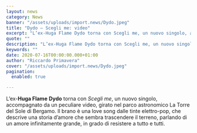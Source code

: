 ```yaml
---
layout: news
category: News
banner: "/assets/uploads/import.news/Dydo.jpeg"
title: "Dydo – Scegli me: video"
excerpt: "L’ex-Huga Flame Dydo torna con Scegli me, un nuovo singolo, accompagnato da un peculiare video, girato nel parco astronomico La Torre del Sole di Bergamo. Il brano è una love song dalle tinte elettro-pop, che descrive una storia d’amore che sembra trascendere il terreno, parlando di un amore infinitamente grande, in grado di resistere a [&hellip"
quote: ""
description: "L’ex-Huga Flame Dydo torna con Scegli me, un nuovo singolo, accompagnato da un peculiare video, girato nel parco astronomico La Torre del Sole di Bergamo. Il brano è una love song dalle tinte elettro-pop, che descrive una storia d’amore che sembra trascendere il terreno, parlando di un amore infinitamente grande, in grado di resistere a [&hellip"
keywords: ""
date: 2020-07-16T00:00:00.000+01:00
author: "Riccardo Primavera"
cover: "/assets/uploads/import.news/Dydo.jpeg"
pagination:
  enabled: true

---
```


L’ex-**Huga Flame** **Dydo** torna con _Scegli me_, un nuovo singolo, accompagnato da un peculiare video, girato nel parco astronomico La Torre del Sole di Bergamo. Il brano è una love song dalle tinte elettro-pop, che descrive una storia d’amore che sembra trascendere il terreno, parlando di un amore infinitamente grande, in grado di resistere a tutto e tutti.